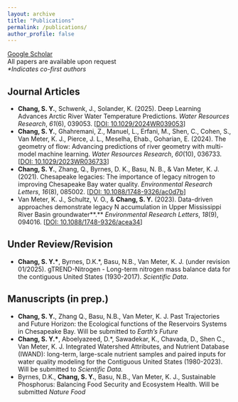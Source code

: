 ```yaml
---
layout: archive
title: "Publications"
permalink: /publications/
author_profile: false
---
```


[Google Scholar](https://scholar.google.com/citations?user=ramG_eYAAAAJ)  
All papers are available upon request  
*\*Indicates co-first authors*
## Journal Articles
- **Chang, S. Y.**, Schwenk, J., Solander, K. (2025). Deep Learning Advances Arctic River Water Temperature Predictions. *Water Resources Research*, *61*(6), 039053. [[DOI: 10.1029/2024WR039053](https://doi.org/10.1029/2024WR039053)]
- **Chang, S. Y.**, Ghahremani, Z., Manuel, L., Erfani, M., Shen, C., Cohen, S., Van Meter, K. J., Pierce, J. L., Meselha, Ehab., Goharian, E. (2024). The geometry of flow: Advancing predictions of river geometry with multi-model machine learning. *Water Resources Research*, *60*(10), 036733. [[DOI: 10.1029/2023WR036733](https://doi.org/10.1029/2023WR036733)]
- **Chang, S. Y.**, Zhang, Q., Byrnes, D. K., Basu, N. B., & Van Meter, K. J. (2021). Chesapeake legacies: The importance of legacy nitrogen to improving Chesapeake Bay water quality. *Environmental Research Letters*, *16*(8), 085002.  [[DOI: 10.1088/1748-9326/ac0d7b](https://iopscience.iop.org/article/10.1088/1748-9326/ac0d7b)]
- Van Meter, K. J., Schultz, V. O., & **Chang, S. Y.** (2023). Data-driven approaches demonstrate legacy N accumulation in Upper Mississippi River Basin groundwater**.** *Environmental Research Letters*, *18*(9), 094016. [[DOI: 10.1088/1748-9326/acea34](https://iopscience.iop.org/article/10.1088/1748-9326/acea34/meta)]

## Under Review/Revision
- **Chang, S. Y.\***, Byrnes, D.K.\*, Basu, N.B., Van Meter, K. J. (under revision 01/2025). gTREND-Nitrogen - Long-term nitrogen mass balance data for the contiguous United States (1930-2017). *Scientific Data*.

## Manuscripts (in prep.)
- **Chang, S. Y.**, Zhang Q., Basu, N.B., Van Meter, K. J. Past Trajectories and Future Horizon: the Ecological functions of the Reservoirs Systems in Chesapeake Bay. Will be submitted to *Earth’s Future*
- **Chang, S. Y.\***, Aboelyazeed, D.\*, Sawadekar,  K., Chavada, D., Shen C., Van Meter, K. J. Integrated Watershed  Attributes, and Nutrient Database (IWAND): long-term, large-scale nutrient  samples and paired inputs for water quality modeling for the Contiguous  United States (1980-2023). Will be submitted to *Scientific Data.*      
- Byrnes,  D.K., **Chang, S. Y.**, Basu, N.B., Van Meter, K. J., Sustainable  Phosphorus: Balancing Food Security and Ecosystem Health. Will be submitted *Nature  Food*   




